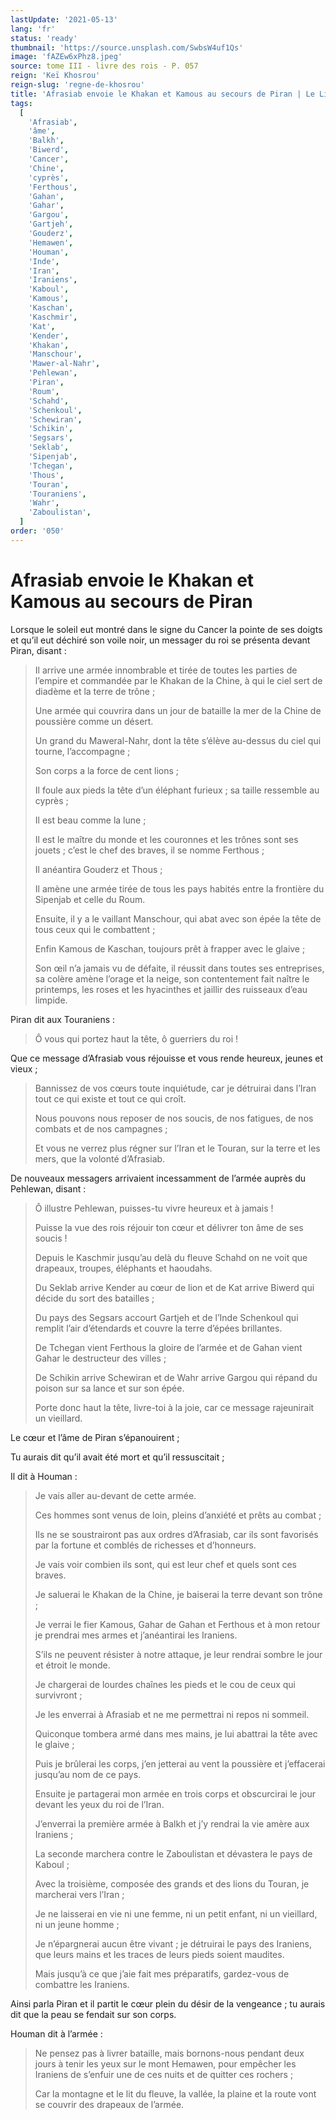 ```yaml
---
lastUpdate: '2021-05-13'
lang: 'fr'
status: 'ready'
thumbnail: 'https://source.unsplash.com/SwbsW4uf1Qs'
image: 'fAZEw6xPhz8.jpeg'
source: tome III - livre des rois - P. 057
reign: 'Keï Khosrou'
reign-slug: 'regne-de-khosrou'
title: 'Afrasiab envoie le Khakan et Kamous au secours de Piran | Le Livre des Rois | Shâhnâmeh'
tags:
  [
    'Afrasiab',
    'âme',
    'Balkh',
    'Biwerd',
    'Cancer',
    'Chine',
    'cyprès',
    'Ferthous',
    'Gahan',
    'Gahar',
    'Gargou',
    'Gartjeh',
    'Gouderz',
    'Hemawen',
    'Houman',
    'Inde',
    'Iran',
    'Iraniens',
    'Kaboul',
    'Kamous',
    'Kaschan',
    'Kaschmir',
    'Kat',
    'Kender',
    'Khakan',
    'Manschour',
    'Mawer-al-Nahr',
    'Pehlewan',
    'Piran',
    'Roum',
    'Schahd',
    'Schenkoul',
    'Schewiran',
    'Schikin',
    'Segsars',
    'Seklab',
    'Sipenjab',
    'Tchegan',
    'Thous',
    'Touran',
    'Touraniens',
    'Wahr',
    'Zaboulistan',
  ]
order: '050'
---
```


<!-- LTeX: language=fr -->

# Afrasiab envoie le Khakan et Kamous au secours de Piran

Lorsque le soleil eut montré dans le signe du Cancer la pointe de ses doigts et qu’il eut déchiré son voile noir, un messager du roi se présenta devant Piran, disant :

> Il arrive une armée innombrable et tirée de toutes les parties de l’empire et commandée par le Khakan de la Chine, à qui le ciel sert de diadème et la terre de trône ;
>
> Une armée qui couvrira dans un jour de bataille la mer de la Chine de poussière comme un désert.
>
> Un grand du Maweral-Nahr, dont la tête s’élève au-dessus du ciel qui tourne, l’accompagne ;
>
> Son corps a la force de cent lions ;
>
> Il foule aux pieds la tête d’un éléphant furieux ; sa taille ressemble au cyprès ;
>
> Il est beau comme la lune ;
>
> Il est le maître du monde et les couronnes et les trônes sont ses jouets ; c’est le chef des braves, il se nomme Ferthous ;
>
> Il anéantira Gouderz et Thous ;
>
> Il amène une armée tirée de tous les pays habités entre la frontière du Sipenjab et celle du Roum.
>
> Ensuite, il y a le vaillant Manschour, qui abat avec son épée la tête de tous ceux qui le combattent ;
>
> Enfin Kamous de Kaschan, toujours prêt à frapper avec le glaive ;
>
> Son œil n’a jamais vu de défaite, il réussit dans toutes ses entreprises, sa colère amène l’orage et la neige, son contentement fait naître le printemps, les roses et les hyacinthes et jaillir des ruisseaux d’eau limpide.

Piran dit aux Touraniens :

> Ô vous qui portez haut la tête, ô guerriers du roi !

Que ce message d’Afrasiab vous réjouisse et vous rende heureux, jeunes et vieux ;
>
> Bannissez de vos cœurs toute inquiétude, car je détruirai dans l’Iran tout ce qui existe et tout ce qui croît.
>
> Nous pouvons nous reposer de nos soucis, de nos fatigues, de nos combats et de nos campagnes ;
>
> Et vous ne verrez plus régner sur l’Iran et le Touran, sur la terre et les mers, que la volonté d’Afrasiab.

De nouveaux messagers arrivaient incessamment de l’armée auprès du Pehlewan, disant :

> Ô illustre Pehlewan, puisses-tu vivre heureux et à jamais !
>
> Puisse la vue des rois réjouir ton cœur et délivrer ton âme de ses soucis !
>
> Depuis le Kaschmir jusqu’au delà du fleuve Schahd on ne voit que drapeaux, troupes, éléphants et haoudahs.
>
> Du Seklab arrive Kender au cœur de lion et de Kat arrive Biwerd qui décide du sort des batailles ;
>
> Du pays des Segsars accourt Gartjeh et de l’Inde Schenkoul qui remplit l’air d’étendards et couvre la terre d’épées brillantes.
>
> De Tchegan vient Ferthous la gloire de l’armée et de Gahan vient Gahar le destructeur des villes ;
>
> De Schikin arrive Schewiran et de Wahr arrive Gargou qui répand du poison sur sa lance et sur son épée.
>
> Porte donc haut la tête, livre-toi à la joie, car ce message rajeunirait un vieillard.

Le cœur et l’âme de Piran s’épanouirent ;

Tu aurais dit qu’il avait été mort et qu’il ressuscitait ;

Il dit à Houman :

> Je vais aller au-devant de cette armée.
>
> Ces hommes sont venus de loin, pleins d’anxiété et prêts au combat ;
>
> Ils ne se soustrairont pas aux ordres d’Afrasiab, car ils sont favorisés par la fortune et comblés de richesses et d’honneurs.
>
> Je vais voir combien ils sont, qui est leur chef et quels sont ces braves.
>
> Je saluerai le Khakan de la Chine, je baiserai la terre devant son trône ;
>
> Je verrai le fier Kamous, Gahar de Gahan et Ferthous et à mon retour je prendrai mes armes et j’anéantirai les Iraniens.
>
> S’ils ne peuvent résister à notre attaque, je leur rendrai sombre le jour et étroit le monde.
>
> Je chargerai de lourdes chaînes les pieds et le cou de ceux qui survivront ;
>
> Je les enverrai à Afrasiab et ne me permettrai ni repos ni sommeil.
>
> Quiconque tombera armé dans mes mains, je lui abattrai la tête avec le glaive ;
>
> Puis je brûlerai les corps, j’en jetterai au vent la poussière et j’effacerai jusqu’au nom de ce pays.
>
> Ensuite je partagerai mon armée en trois corps et obscurcirai le jour devant les yeux du roi de l’Iran.
>
> J’enverrai la première armée à Balkh et j’y rendrai la vie amère aux Iraniens ;
>
> La seconde marchera contre le Zaboulistan et dévastera le pays de Kaboul ;
>
> Avec la troisième, composée des grands et des lions du Touran, je marcherai vers l’Iran ;
>
> Je ne laisserai en vie ni une femme, ni un petit enfant, ni un vieillard, ni un jeune homme ;
>
> Je n’épargnerai aucun être vivant ; je détruirai le pays des Iraniens, que leurs mains et les traces de leurs pieds soient maudites.
>
> Mais jusqu’à ce que j’aie fait mes préparatifs, gardez-vous de combattre les Iraniens.

Ainsi parla Piran et il partit le cœur plein du désir de la vengeance ; tu aurais dit que la peau se fendait sur son corps.

Houman dit à l’armée :

> Ne pensez pas à livrer bataille, mais bornons-nous pendant deux jours à tenir les yeux sur le mont Hemawen, pour empêcher les Iraniens de s’enfuir une de ces nuits et de quitter ces rochers ;
>
> Car la montagne et le lit du fleuve, la vallée, la plaine et la route vont se couvrir des drapeaux de l’armée.
